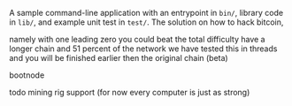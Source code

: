A sample command-line application with an entrypoint in `bin/`, library code
in `lib/`, and example unit test in `test/`.
The solution on how to hack bitcoin,

namely with one leading zero you could beat the total difficulty have a longer chain and 51 percent of the network
we have tested this in threads and you will be finished earlier then the original chain (beta)

bootnode

todo
mining rig support (for now every computer is just as strong)
